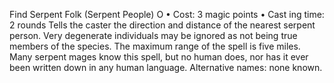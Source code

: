 Find Serpent Folk (Serpent People) O
• Cost:  3 magic points
•
 Cast
ing time: 2 rounds
Tells the caster the direction and distance of the nearest
serpent person. Very degenerate individuals may be ignored
as not being true members of the species. The maximum
range of the spell is five miles. Many serpent mages know
this spell, but no human does, nor has it ever been written
down in any human language. Alternative names: none known.